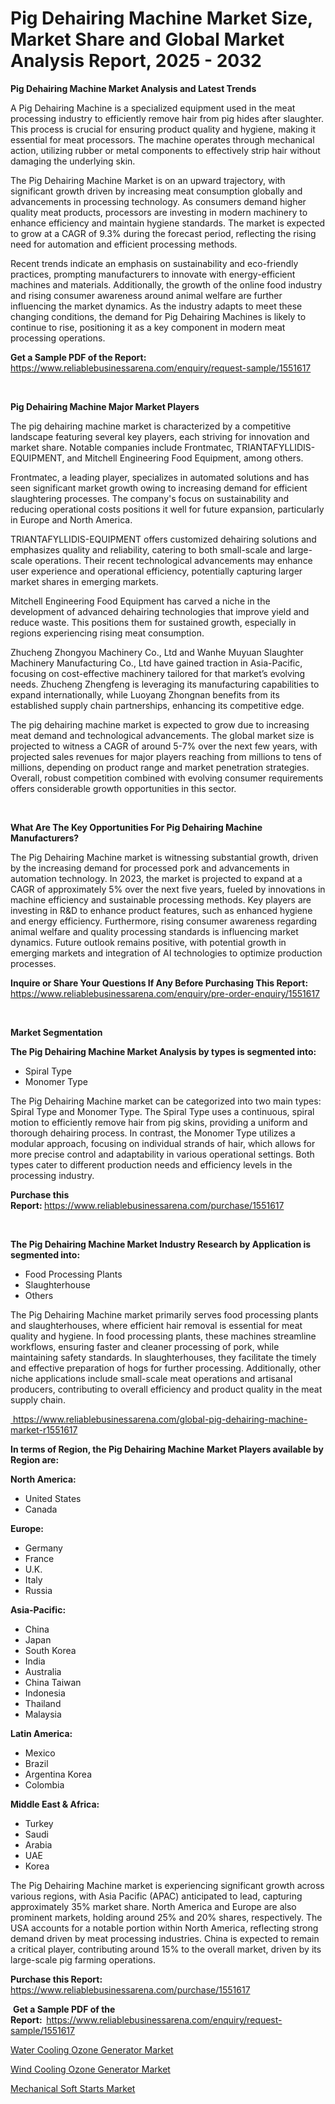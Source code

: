 <p><h1>Pig Dehairing Machine Market Size, Market Share and Global Market Analysis Report, 2025 - 2032</h1></p><p><strong>Pig Dehairing Machine Market Analysis and Latest Trends</strong></p>
<p><p>A Pig Dehairing Machine is a specialized equipment used in the meat processing industry to efficiently remove hair from pig hides after slaughter. This process is crucial for ensuring product quality and hygiene, making it essential for meat processors. The machine operates through mechanical action, utilizing rubber or metal components to effectively strip hair without damaging the underlying skin.</p><p>The Pig Dehairing Machine Market is on an upward trajectory, with significant growth driven by increasing meat consumption globally and advancements in processing technology. As consumers demand higher quality meat products, processors are investing in modern machinery to enhance efficiency and maintain hygiene standards. The market is expected to grow at a CAGR of 9.3% during the forecast period, reflecting the rising need for automation and efficient processing methods.</p><p>Recent trends indicate an emphasis on sustainability and eco-friendly practices, prompting manufacturers to innovate with energy-efficient machines and materials. Additionally, the growth of the online food industry and rising consumer awareness around animal welfare are further influencing the market dynamics. As the industry adapts to meet these changing conditions, the demand for Pig Dehairing Machines is likely to continue to rise, positioning it as a key component in modern meat processing operations.</p></p>
<p><strong>Get a Sample PDF of the Report:&nbsp;</strong> <a href="https://www.reliablebusinessarena.com/enquiry/request-sample/1551617?utm_campaign=2221&utm_medium=2&utm_source=Github&utm_content=ia&utm_term=11042025&utm_id=pig-dehairing-machine">https://www.reliablebusinessarena.com/enquiry/request-sample/1551617</a></p>
<p>&nbsp;</p>
<p><strong>Pig Dehairing Machine Major Market Players</strong></p>
<p><p>The pig dehairing machine market is characterized by a competitive landscape featuring several key players, each striving for innovation and market share. Notable companies include Frontmatec, TRIANTAFYLLIDIS-EQUIPMENT, and Mitchell Engineering Food Equipment, among others. </p><p>Frontmatec, a leading player, specializes in automated solutions and has seen significant market growth owing to increasing demand for efficient slaughtering processes. The company's focus on sustainability and reducing operational costs positions it well for future expansion, particularly in Europe and North America.</p><p>TRIANTAFYLLIDIS-EQUIPMENT offers customized dehairing solutions and emphasizes quality and reliability, catering to both small-scale and large-scale operations. Their recent technological advancements may enhance user experience and operational efficiency, potentially capturing larger market shares in emerging markets.</p><p>Mitchell Engineering Food Equipment has carved a niche in the development of advanced dehairing technologies that improve yield and reduce waste. This positions them for sustained growth, especially in regions experiencing rising meat consumption.</p><p>Zhucheng Zhongyou Machinery Co., Ltd and Wanhe Muyuan Slaughter Machinery Manufacturing Co., Ltd have gained traction in Asia-Pacific, focusing on cost-effective machinery tailored for that market’s evolving needs. Zhucheng Zhengfeng is leveraging its manufacturing capabilities to expand internationally, while Luoyang Zhongnan benefits from its established supply chain partnerships, enhancing its competitive edge.</p><p>The pig dehairing machine market is expected to grow due to increasing meat demand and technological advancements. The global market size is projected to witness a CAGR of around 5-7% over the next few years, with projected sales revenues for major players reaching from millions to tens of millions, depending on product range and market penetration strategies. Overall, robust competition combined with evolving consumer requirements offers considerable growth opportunities in this sector.</p></p>
<p>&nbsp;</p>
<p><strong>What Are The Key Opportunities For Pig Dehairing Machine Manufacturers?</strong></p>
<p><p>The Pig Dehairing Machine market is witnessing substantial growth, driven by the increasing demand for processed pork and advancements in automation technology. In 2023, the market is projected to expand at a CAGR of approximately 5% over the next five years, fueled by innovations in machine efficiency and sustainable processing methods. Key players are investing in R&D to enhance product features, such as enhanced hygiene and energy efficiency. Furthermore, rising consumer awareness regarding animal welfare and quality processing standards is influencing market dynamics. Future outlook remains positive, with potential growth in emerging markets and integration of AI technologies to optimize production processes.</p></p>
<p><strong>Inquire or Share Your Questions If Any Before Purchasing This Report:</strong> <a href="https://www.reliablebusinessarena.com/enquiry/pre-order-enquiry/1551617?utm_campaign=2221&utm_medium=2&utm_source=Github&utm_content=ia&utm_term=11042025&utm_id=pig-dehairing-machine">https://www.reliablebusinessarena.com/enquiry/pre-order-enquiry/1551617</a></p>
<p>&nbsp;</p>
<p><strong>Market Segmentation</strong></p>
<p><strong>The Pig Dehairing Machine Market Analysis by types is segmented into:</strong></p>
<p><ul><li>Spiral Type</li><li>Monomer Type</li></ul></p>
<p><p>The Pig Dehairing Machine market can be categorized into two main types: Spiral Type and Monomer Type. The Spiral Type uses a continuous, spiral motion to efficiently remove hair from pig skins, providing a uniform and thorough dehairing process. In contrast, the Monomer Type utilizes a modular approach, focusing on individual strands of hair, which allows for more precise control and adaptability in various operational settings. Both types cater to different production needs and efficiency levels in the processing industry.</p></p>
<p><strong>Purchase this Report:&nbsp;</strong><a href="https://www.reliablebusinessarena.com/purchase/1551617?utm_campaign=2221&utm_medium=2&utm_source=Github&utm_content=ia&utm_term=11042025&utm_id=pig-dehairing-machine">https://www.reliablebusinessarena.com/purchase/1551617</a></p>
<p>&nbsp;</p>
<p><strong>The Pig Dehairing Machine Market Industry Research by Application is segmented into:</strong></p>
<p><ul><li>Food Processing Plants</li><li>Slaughterhouse</li><li>Others</li></ul></p>
<p><p>The Pig Dehairing Machine market primarily serves food processing plants and slaughterhouses, where efficient hair removal is essential for meat quality and hygiene. In food processing plants, these machines streamline workflows, ensuring faster and cleaner processing of pork, while maintaining safety standards. In slaughterhouses, they facilitate the timely and effective preparation of hogs for further processing. Additionally, other niche applications include small-scale meat operations and artisanal producers, contributing to overall efficiency and product quality in the meat supply chain.</p></p>
<p><a href="https://www.reliablebusinessarena.com/global-pig-dehairing-machine-market-r1551617?utm_campaign=2221&utm_medium=2&utm_source=Github&utm_content=ia&utm_term=11042025&utm_id=pig-dehairing-machine">&nbsp;https://www.reliablebusinessarena.com/global-pig-dehairing-machine-market-r1551617</a></p>
<p><strong>In terms of Region, the Pig Dehairing Machine Market Players available by Region are:</strong></p>
<p>
    <p> <strong> North America: </strong>
        <ul>
            <li>United States</li>
            <li>Canada</li>
        </ul>
        </p> 
    <p> <strong> Europe: </strong>
        <ul>
            <li>Germany</li>
            <li>France</li>
            <li>U.K.</li>
            <li>Italy</li>
            <li>Russia</li>
        </ul>
        </p> 
    <p> <strong> Asia-Pacific: </strong>
        <ul>
            <li>China</li>
            <li>Japan</li>
            <li>South Korea</li>
            <li>India</li>
            <li>Australia</li>
            <li>China Taiwan</li>
            <li>Indonesia</li>
            <li>Thailand</li>
            <li>Malaysia</li>
        </ul>
        </p> 
    <p> <strong> Latin America: </strong>
        <ul>
            <li>Mexico</li>
            <li>Brazil</li>
            <li>Argentina Korea</li>
            <li>Colombia</li>
        </ul>
        </p> 
    <p> <strong> Middle East & Africa: </strong>
        <ul>
            <li>Turkey</li>
            <li>Saudi</li>
            <li>Arabia</li>
            <li>UAE</li>
            <li>Korea</li>
        </ul>
    </p>
    </p>
<p><p>The Pig Dehairing Machine market is experiencing significant growth across various regions, with Asia Pacific (APAC) anticipated to lead, capturing approximately 35% market share. North America and Europe are also prominent markets, holding around 25% and 20% shares, respectively. The USA accounts for a notable portion within North America, reflecting strong demand driven by meat processing industries. China is expected to remain a critical player, contributing around 15% to the overall market, driven by its large-scale pig farming operations.</p></p>
<p><strong>Purchase this Report: </strong><a href="https://www.reliablebusinessarena.com/purchase/1551617?utm_campaign=2221&utm_medium=2&utm_source=Github&utm_content=ia&utm_term=11042025&utm_id=pig-dehairing-machine">https://www.reliablebusinessarena.com/purchase/1551617</a></p>
<p>&nbsp;<strong>Get a Sample PDF of the Report:&nbsp;&nbsp;</strong><a href="https://www.reliablebusinessarena.com/enquiry/request-sample/1551617?utm_campaign=2221&utm_medium=2&utm_source=Github&utm_content=ia&utm_term=11042025&utm_id=pig-dehairing-machine">https://www.reliablebusinessarena.com/enquiry/request-sample/1551617</a></p>
<p><strong></strong></p>
<p><p><a href="https://github.com/sadaandilou/Market-Research-Report-List-1/blob/main/water-cooling-ozone-generator-market.md?utm_campaign=2221&utm_medium=2&utm_source=Github&utm_content=ia&utm_term=11042025&utm_id=pig-dehairing-machine">Water Cooling Ozone Generator Market</a></p><p><a href="https://github.com/seherlouize/Market-Research-Report-List-1/blob/main/wind-cooling-ozone-generator-market.md?utm_campaign=2221&utm_medium=2&utm_source=Github&utm_content=ia&utm_term=11042025&utm_id=pig-dehairing-machine">Wind Cooling Ozone Generator Market</a></p><p><a href="https://github.com/delcirodda4f/Market-Research-Report-List-1/blob/main/mechanical-soft-starts-market.md?utm_campaign=2221&utm_medium=2&utm_source=Github&utm_content=ia&utm_term=11042025&utm_id=pig-dehairing-machine">Mechanical Soft Starts Market</a></p></p>